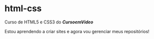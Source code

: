# html-css
 Curso de HTML5 e CSS3 do **_CursoemVideo_**

 Estou aprendendo a criar sites e agora vou gerenciar meus repositórios!

